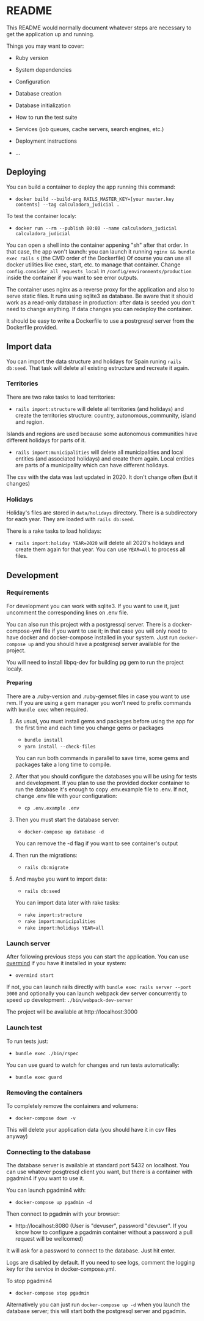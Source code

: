 # README

This README would normally document whatever steps are necessary to get the
application up and running.

Things you may want to cover:

* Ruby version

* System dependencies

* Configuration

* Database creation

* Database initialization

* How to run the test suite

* Services (job queues, cache servers, search engines, etc.)

* Deployment instructions

* ...

## Deploying

You can build a container to deploy the app running this command:

- ```docker build --build-arg RAILS_MASTER_KEY=[your master.key contents] --tag calculadora_judicial . ```

To test the container localy: 

- ```docker run --rm --publish 80:80 --name calculadora_judicial calculadora_judicial```

You can open a shell into the container appening "sh" after that order. In that case, the app won't launch: you can launch it running ```nginx && bundle exec rails s``` (the CMD order of the Dockerfile) Of course you can use all docker utilities like exec, start, etc. to manage that container. Change ```config.consider_all_requests_local``` in ```/config/environments/production``` inside the container if you want to see error outputs.

The container uses nginx as a reverse proxy for the application and also to serve static files. It runs using sqlite3 as database. Be aware that it should work as a read-only database in production: after data is seeded you don't need to change anything. If data changes you can redeploy the container. 

It should be easy to write a Dockerfile to use a postrgresql server from the Dockerfile provided.

## Import data

You can import the data structure and holidays for Spain runing ```rails db:seed```. That task will delete all existing estructure and recreate it again.

### Territories

There are two rake tasks to load territories:
- ```rails import:structure``` will delete all territories (and holidays) and create the territories structure: country, autonomous_community, island and region. 

Islands and regions are used because some autonomous communities have different holidays for parts of it.

- ```rails import:municipalities``` will delete all municipalities and local entities (and associated holidays) and create them again. Local entities are parts of a municipality which can have different holidays.

The csv with the data was last updated in 2020. It don't change often (but it changes)

### Holidays

Holiday's files are stored in ```data/holidays``` directory. There is a subdirectory for each year. They are loaded with ```rails db:seed```.

There is a rake tasks to load holidays:
- ```rails import:holiday YEAR=2020``` will delete all 2020's holidays and create them again for that year. You can use ```YEAR=All``` to process all files.

## Development

### Requirements

For development you can work with sqlite3. If you want to use it, just uncomment the corresponding lines on .env file.

You can also run this project with a postgressql server. There is a docker-compose-yml file if you want to use it; in that case you will only need to have docker and docker-compose installed in your system. Just run ```docker-compose up``` and you should have a postgresql server available for the project.

You will need to install libpq-dev for building pg gem to run the project localy.

#### Preparing

There are a .ruby-version and .ruby-gemset files in case you want to use rvm. If you are using a gem manager you won't need to prefix commands with ```bundle exec``` when required.

1) As usual, you must install gems and packages before using the app for the first time and each time you change gems or packages
    - ```bundle install```
    - ```yarn install --check-files```

    You can run both commands in parallel to save time, some gems and packages take a long time to compile.

2) After that you should configure the databases you will be using for tests and development. If you plan to use the provided docker container to run the database it's enough to copy .env.example file to .env. If not, change .env file with your configuration:
    - ```cp .env.example .env```

3) Then you must start the database server:
    - ```docker-compose up database -d```

    You can remove the -d flag if you want to see container's output

4) Then run the migrations: 
    - ```rails db:migrate```

4) And maybe you want to import data: 
    - ```rails db:seed```

    You can import data later with rake tasks:
    - ```rake import:structure```
    - ```rake import:municipalities```
    - ```rake import:holidays YEAR=all```

### Launch server

After following previous steps you can start the application. You can use [overmind](https://github.com/DarthSim/overmind) if you have it installed in your system:
- ```overmind start```

If not, you can launch rails directly with ```bundle exec rails server --port 3000``` and optionally you can launch webpack dev server concurrently to speed up development: ```./bin/webpack-dev-server```

The project will be available at http://localhost:3000

### Launch test

To run tests just:
- ```bundle exec ./bin/rspec```

You can use guard to watch for changes and run tests automatically:
- ```bundle exec guard```

### Removing the containers

To completely remove the containers and volumens:
- ```docker-compose down -v```

This will delete your application data (you should have it in csv files anyway)

### Connecting to the database

The database server is available at standard port 5432 on localhost. You can use whatever posgtresql client you want, but there is a container with pgadmin4 if you want to use it. 

You can launch pgadmin4 with:
- ```docker-compose up pgadmin -d```

Then connect to pgadmin with your browser:
- http://localhost:8080 (User is "devuser", password "devuser". If you know how to configure a pgadmin container without a password a pull request will be wellcomed)

It will ask for a password to connect to the database. Just hit enter.

Logs are disabled by default. If you need to see logs, comment the logging key for the service in docker-compose.yml.

To stop pgadmin4
- ```docker-compose stop pgadmin```

Alternatively you can just run ```docker-compose up -d``` when you launch the database server; this will start both the postgresql server and pgadmin.